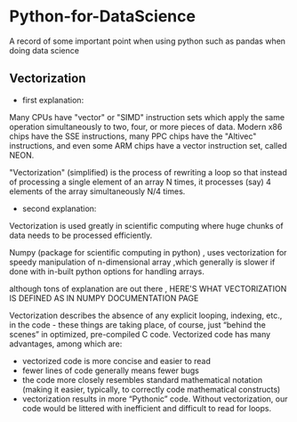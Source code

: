 # Python-for-DataScience
A record of some important point when using python such as pandas when doing data science
## Vectorization
* first explanation:

Many CPUs have "vector" or "SIMD" instruction sets which apply the same operation simultaneously to two, four, or more pieces of data. Modern x86 chips have the SSE instructions, many PPC chips have the "Altivec" instructions, and even some ARM chips have a vector instruction set, called NEON.

"Vectorization" (simplified) is the process of rewriting a loop so that instead of processing a single element of an array N times, it processes (say) 4 elements of the array simultaneously N/4 times.

* second explanation:

Vectorization is used greatly in scientific computing where huge chunks of data needs to be processed efficiently.

Numpy (package for scientific computing in python) , uses vectorization for speedy manipulation of n-dimensional array ,which generally is slower if done with in-built python options for handling arrays.

although tons of explanation are out there , HERE'S WHAT VECTORIZATION IS DEFINED AS IN NUMPY DOCUMENTATION PAGE

Vectorization describes the absence of any explicit looping, indexing, etc., in the code - these things are taking place, of course, just “behind the scenes” in optimized, pre-compiled C code. Vectorized code has many advantages, among which are:

* vectorized code is more concise and easier to read
* fewer lines of code generally means fewer bugs
* the code more closely resembles standard mathematical notation (making it easier, typically, to correctly code mathematical constructs)
* vectorization results in more “Pythonic” code. Without vectorization, our code would be littered with inefficient and difficult to read for loops.
